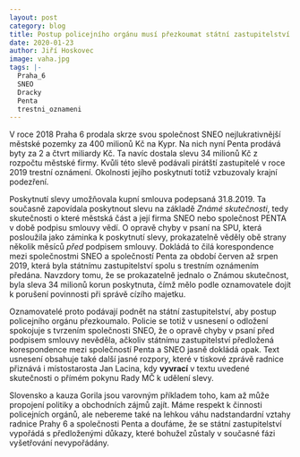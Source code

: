 ```yaml
---
layout: post
category: blog
title: Postup policejního orgánu musí přezkoumat státní zastupitelství
date: 2020-01-23
author: Jiří Hoskovec
image: vaha.jpg
tags: |-
  Praha_6
  SNEO
  Dracky
  Penta
  trestni_oznameni
---
```

V roce 2018 Praha 6 prodala skrze svou společnost SNEO nejlukrativnější městské pozemky za 400 milionů Kč na Kypr. Na nich nyní Penta prodává byty za 2 a čtvrt miliardy Kč. Ta navíc dostala slevu 34 milionů Kč z rozpočtu městské firmy. Kvůli této slevě podávali pirátští zastupitelé v roce 2019 trestní oznámení. Okolnosti jejího poskytnutí totiž vzbuzovaly krajní podezření.

Poskytnutí slevy umožňovala kupní smlouva podepsaná 31.8.2019. Ta současně zapovídala poskytnout slevu na základě _Známé skutečnosti_, tedy skutečnosti o které městská část a její firma SNEO nebo společnost PENTA v době podpisu smlouvy vědí. O opravě chyby v psaní na SPU, která posloužila jako záminka k poskytnutí slevy, prokazatelně věděly obě strany několik měsíců _před_ podpisem smlouvy. Dokládá to čilá korespondence mezi společnostmi SNEO a společností Penta za období červen až srpen 2019, která byla státnímu zastupitelství spolu s trestním oznámením předána. Navzdory tomu, že se prokazatelně jednalo o Známou skutečnost, byla sleva 34 milionů korun poskytnuta, čímž mělo podle oznamovatele dojít k porušení povinnosti při správě cízího majetku.

Oznamovatelé proto podávají podnět na státní zastupitelství, aby postup policejního orgánu přezkoumalo. Policie se totiž v usnesení o odložení spokojuje s tvrzením společnosti SNEO, že o opravě chyby v psaní před podpisem smlouvy nevěděla, ačkoliv státnímu zastupitelství předložená korespondence mezi společností Penta a SNEO jasně dokládá opak. Text usnesení  obsahuje také další jasné rozpory, které v tiskové zprávě radnice přiznává i místostarosta Jan Lacina, kdy **vyvrací** v textu uvedené skutečnosti o přímém pokynu Rady MČ k udělení slevy.

Slovensko a kauza Gorila jsou varovným příkladem toho, kam až může propojení politiky a obchodních zájmů zajít. Máme respekt k činnosti policejních orgánů, ale nebereme také na lehkou váhu nadstandardní vztahy radnice Prahy 6 a společnosti Penta a doufáme, že se státní zastupitelství vypořádá s předloženými důkazy, které bohužel zůstaly v současné fázi vyšetřování nevypořádány.
